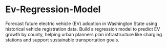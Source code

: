 # Ev-Regression-Model
Forecast future electric vehicle (EV) adoption in Washington State using historical vehicle registration data. Build a regression model to predict EV growth by county, helping urban planners plan infrastructure like charging stations and support sustainable transportation goals.
